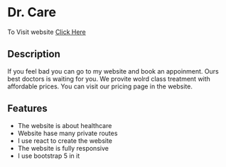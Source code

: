 # Dr. Care

To Visit website [Click Here](https://dr-care-authentication.web.app/)

## Description

If you feel bad you can go to my website and book an appoinment. Ours best doctors is waiting for you.
We provite wolrd class treatment with affordable prices. You can visit our pricing page in the website.

## Features

- The website is about healthcare
- Website hase many private routes
- I use react to create the website
- The website is fully responsive
- I use bootstrap 5 in it

